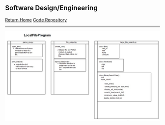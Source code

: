 ## Software Design/Engineering
[Return Home](index.md)
[Code Repository](https://github.com/JamesCourcelle/FinalProject)

-----------------------------------------------------------------

![LocalFileProgram](LocalFile.jpg)
